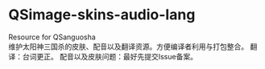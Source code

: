 QSimage-skins-audio-lang
========================

Resource for QSanguosha
<br>维护太阳神三国杀的皮肤、配音以及翻译资源。方便编译者利用与打包整合。
翻译：台词更正。
配音以及皮肤问题：最好先提交Issue备案。
